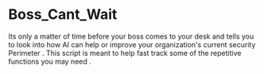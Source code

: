 # Boss_Cant_Wait
Its only a matter of time before your boss comes to your desk and tells you to look into how AI can help or improve your organization's current security Perimeter . This script is meant to help fast track some of the repetitive functions you may need .
